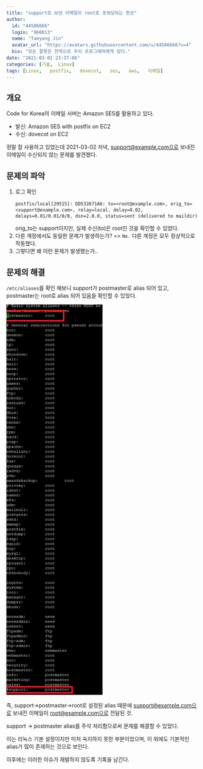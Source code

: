 ```yaml
---
title: "support로 보낸 이메일이 root로 포워딩되는 현상"
author:
  id: "44586666"
  login: "960813"
  name: "Taeyang Jin"
  avatar_url: "https://avatars.githubusercontent.com/u/44586666?v=4"
  bio: "모든 잘못은 전적으로 우리 프로그래머에게 있다."
date: "2021-03-02 23:37:06"
categories: [기술,  Linux]
tags: [Linux,   postfix,   dovecot,   ses,   aws,   이메일]
---
```

## 개요
Code for Korea의 이메일 서버는 Amazon SES를 활용하고 있다.
* 발신: Amazon SES with postfix on EC2
* 수신: dovecot on EC2


정말 잘 사용하고 있었는데 2021-03-02 저녁, support@example.com으로 보내진 이메일이 수신되지 않는 문제를 발견했다.

## 문제의 파악
1. 로그 확인
    ```
    postfix/local[29515]: DD532671A6: to=<root@example.com>, orig_to=<support@example.com>, relay=local, delay=0.02, delays=0.01/0.01/0/0, dsn=2.0.0, status=sent (delivered to maildir)
    ```
    orig_to는 support이지만, 실제 수신(to)은 root인 것을 확인할 수 있었다.
2. 다른 계정에서도 동일한 문제가 발생하는가? => `No.` 다른 계정은 모두 정상적으로 작동했다.
3. 그렇다면 왜 이런 문제가 발생했는가..

## 문제의 해결
`/etc/aliases`를 확인 해보니 support가 postmaster로 alias 되어 있고, postmaster는 root로 alias 되어 있음을 확인할 수 있었다.

![2021-03-02-Wcn9k.png](/assets/img/posts/2021-03-02/2021-03-02-Wcn9k.png)

즉, support->postmaster->root로 설정된 alias 때문에 support@example.com으로 보내진 이메일이 root@example.com으로 전달된 것.

support -> postmaster alias를 주석 처리함으로써 문제를 해결할 수 있었다.

이는 리눅스 기본 설정이지만 미처 숙지하지 못한 부분이었으며, 이 외에도 기본적인 alias가 많이 존재하는 것으로 보인다.

이후에는 이러한 이슈가 재발하지 않도록 기록을 남긴다.
